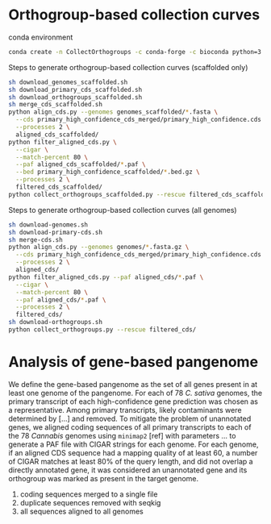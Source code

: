 # Orthogroup-based collection curves

conda environment
```sh
conda create -n CollectOrthogroups -c conda-forge -c bioconda python=3.10 awscli biopython cigar minimap2 pyarrow pandas seaborn seqkit tabix pyfaidx pybedtools
```

Steps to generate orthogroup-based collection curves (scaffolded only)
```sh
sh download_genomes_scaffolded.sh
sh download_primary_cds_scaffolded.sh
sh download_orthogroups_scaffolded.sh
sh merge_cds_scaffolded.sh
python align_cds.py --genomes genomes_scaffolded/*.fasta \
  --cds primary_high_confidence_cds_merged/primary_high_confidence.cds.fasta.gz \
  --processes 2 \
  aligned_cds_scaffolded/
python filter_aligned_cds.py \
  --cigar \
  --match-percent 80 \
  --paf aligned_cds_scaffolded/*.paf \
  --bed primary_high_confidence_scaffolded/*.bed.gz \
  --processes 2 \
  filtered_cds_scaffolded/
python collect_orthogroups_scaffolded.py --rescue filtered_cds_scaffolded/
```

Steps to generate orthogroup-based collection curves (all genomes)
```sh
sh download-genomes.sh
sh download-primary-cds.sh
sh merge-cds.sh
python align_cds.py --genomes genomes/*.fasta.gz \
  --cds primary_high_confidence_cds_merged/primary_high_confidence.cds.fasta.gz \
  --processes 2 \
  aligned_cds/
python filter_aligned_cds.py --paf aligned_cds/*.paf \
  --cigar \
  --match-percent 80 \
  --paf aligned_cds/*.paf \
  --processes 2 \
  filtered_cds/
sh download-orthogroups.sh
python collect_orthogroups.py --rescue filtered_cds/
```

# Analysis of gene-based pangenome
We define the gene-based pangenome as the set of all genes present in at least one genome of the pangenome. For each of 78 _C. sativa_ genomes, the primary transcript of each high-confidence gene prediction was chosen as a representative. Among primary transcripts, likely contaminants were determined by [...] and removed. To mitigate the problem of unannotated genes, we aligned coding sequences of all primary transcripts to each of the 78 _Cannabis_ genomes using `minimap2` [ref] with parameters ... to generate a PAF file with CIGAR strings for each genome. For each genome, if an aligned CDS sequence had a mapping quality of at least 60, a number of CIGAR matches at least 80% of the query length, and did not overlap a directly annotated gene, it was considered an unannotated gene and its orthogroup was marked as present in the target genome.

1. coding sequences merged to a single file
2. duplicate sequences removed with seqkig
3. all sequences aligned to all genomes
